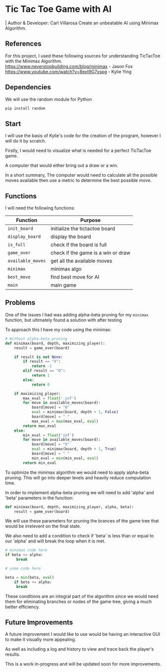 # Tic Tac Toe Game with AI
| Author & Developer: Carl Villarosa
Create an unbeatable AI using Minimax Algorithm.

## References

For this project, I used these following sources for understanding TicTacToe with the Minimax Algorithm.
https://www.neverstopbuilding.com/blog/minimax - Jason Fox
https://www.youtube.com/watch?v=8ext9G7xspg - Kylie Ying

## Dependencies

We will use the random module for Python
```Python
pip install random
```

## Start

I will use the basis of Kylie's code for the creation of the program, however I will do it by scratch.

Firstly, I would need to visualize what is needed for a perfect TicTacToe game. 

A computer that would either bring out a draw or a win.

In a short summary, The computer would need to calculate all the possible moves available then use a metric to determine the best possible move.

## Functions

I will need the following functions:

Function | Purpose 
--- | --- 
`init_board` | initialize the tictactoe board 
`display_board` | display the board 
`is_full` | check if the board is full 
`game_over` | check if the game is a win or draw
`available_moves` | get all the available moves 
`minimax` | minimax algo
`best_move` | find best move for AI
`main` | main game


## Problems 


One of the issues I had was adding alpha-beta pruning for my `minimax` function, but ultimately found a solution with after testing

To approach this I have my code using the minimax:

```Python
# Without alpha-beta pruning
def minimax(board, depth, maximizing_player):
    result = game_over(board)

    if result is not None:
        if result == "X":
            return -1
        elif result == "O":
            return 1
        else:
            return 0

    if maximizing_player:
        max_eval = float('-inf')
        for move in available_moves(board):
            board[move] = "O"
            eval = minimax(board, depth + 1, False)
            board[move] = " "
            max_eval = max(max_eval, eval)
        return max_eval
    else:
        min_eval = float('inf')
        for move in available_moves(board):
            board[move] = "X"
            eval = minimax(board, depth + 1, True)
            board[move] = " "
            min_eval = min(min_eval, eval)
        return min_eval
```

To optimize the minimax algorithm we would need to apply alpha-beta pruning. This will go into deeper levels and heavily reduce computation time.

In order to implement alpha-beta pruning we will need to add 'alpha' and 'beta' parameters in the function:

```Python
def minimax(board, depth, maximizing_player, alpha, beta):
    result = game_over(board)
```

We will use these parameters for pruning the brances of the game tree that would be irrelevent on the final state.

We also need to add a condition to check if 'beta' is less than or equal to our 'alpha' and will break the loop when it is met.

```Python
# minimax code here
if beta <= alpha:
     break

# some code here

beta = min(beta, eval)
    if beta <= alpha:
     break
```

These conditions are an integral part of the algorithm since we would need them for eliminating branches or nodes of the game tree, giving a much better efficiency.


## Future Improvements

A future improvement I would like to use would be having an interactive GUI to make it visually more appealing. 

As well as including a log and history to view and trace back the player's results.

This is a work in-progress and will be updated soon for more improvements.

